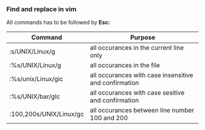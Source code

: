 ### Find and replace in vim
All commands has to be followed by **Esc:**

| Command | Purpose | 
|-------|-------|
|:s/UNIX/Linux/g |all occurances in the current line only |
|:%s/UNIX/Linux/g|all occurances in the file|
|:%s/unix/Linux/gic|all occurances with case insensitive and confirmation|
|:%s/UNIX/bar/gIc|all occurances with case sesitive and confirmation|
|:100,200s/UNIX/Linux/gc|all occurances between line number 100 and 200|